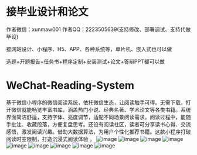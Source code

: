 # 接毕业设计和论文
作者微信：xunmaw001  作者QQ：2223505639(支持修改、部署调试、支持代做毕设)

接网站设计、小程序、H5、APP、各种系统等，单片机、嵌入式也可以做

选题+开题报告+任务书+程序定制+安装测试+论文+答辩PPT都可以做
# WeChat-Reading-System
基于微信小程序的微信阅读系统，依托微信生态，让阅读触手可得。无需下载，打开微信就能畅览丰富书库，涵盖热门小说、经典名著、学术论文等各类书籍。系统界面简洁舒适，支持字体、亮度调节，适配不同场景阅读需求。阅读过程中，能随手批注、收藏段落，方便复盘思考。还设有阅读社区，读者可分享读书心得、交流感悟，激发阅读兴趣。借助大数据算法，为用户个性化推荐书籍。这款小程序打破阅读时空限制，打造沉浸式阅读体验 。
![image](https://github.com/user-attachments/assets/779a8806-2ddf-4fff-a7ca-55e786d937ab)
![image](https://github.com/user-attachments/assets/e16cae0f-6b07-4fe4-9dc4-e354682328b9)
![image](https://github.com/user-attachments/assets/27221c13-0ce7-47d1-8cbc-c3ae3d507470)
![image](https://github.com/user-attachments/assets/bf046a5b-b3bf-4d2c-89db-4b2e484f26a5)
![image](https://github.com/user-attachments/assets/5fc7ee85-b79a-49d3-a3ec-16f7b4875d8f)
![image](https://github.com/user-attachments/assets/9fd83286-d821-4e69-a68a-4fc7997a902c)
![image](https://github.com/user-attachments/assets/827f3605-1b99-4ebe-bf46-b775efc672a8)
![image](https://github.com/user-attachments/assets/6a20495e-1072-41df-950d-ce011e20a367)
![image](https://github.com/user-attachments/assets/ca50231a-b265-45b2-a2aa-8f304eba0888)
